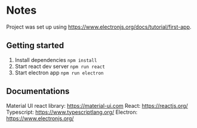 # Notes

Project was set up using https://www.electronjs.org/docs/tutorial/first-app.

## Getting started

1. Install dependencies `npm install`
1. Start react dev server `npm run react`
1. Start electron app `npm run electron`

## Documentations

Material UI react library: https://material-ui.com
React: https://reactjs.org/
Typescript: https://www.typescriptlang.org/
Electron: https://www.electronjs.org/

